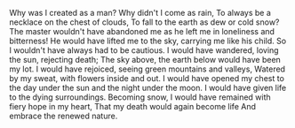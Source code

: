 Why was I created as a man? Why didn't I come as rain,
To always be a necklace on the chest of clouds,
To fall to the earth as dew or cold snow?
The master wouldn't have abandoned me as he left me in loneliness and bitterness!
He would have lifted me to the sky, carrying me like his child.
So I wouldn't have always had to be cautious.
I would have wandered, loving the sun, rejecting death;
The sky above, the earth below would have been my lot.
I would have rejoiced, seeing green mountains and valleys,
Watered by my sweat, with flowers inside and out.
I would have opened my chest to the day under the sun and the night under the moon.
I would have given life to the dying surroundings.
Becoming snow, I would have remained with fiery hope in my heart,
That my death would again become life
And embrace the renewed nature.